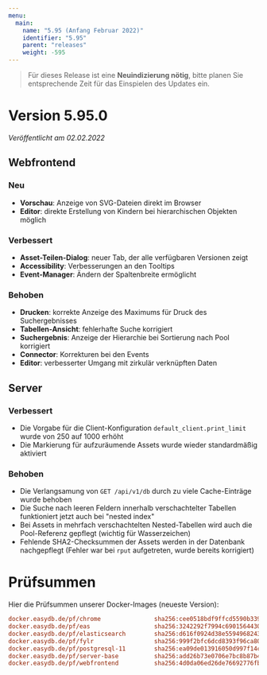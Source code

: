 ```yaml
---
menu:
  main:
    name: "5.95 (Anfang Februar 2022)"
    identifier: "5.95"
    parent: "releases"
    weight: -595
---
```


> Für dieses Release ist eine **Neuindizierung nötig**, bitte planen Sie entsprechende Zeit für das Einspielen des Updates ein. 

# Version 5.95.0

*Veröffentlicht am 02.02.2022*

## Webfrontend

### Neu

* **Vorschau**: Anzeige von SVG-Dateien direkt im Browser
* **Editor**: direkte Erstellung von Kindern bei hierarchischen Objekten möglich

### Verbessert

* **Asset-Teilen-Dialog**: neuer Tab, der alle verfügbaren Versionen zeigt
* **Accessibility**: Verbesserungen an den Tooltips
* **Event-Manager**: Ändern der Spaltenbreite ermöglicht

### Behoben

* **Drucken**: korrekte Anzeige des Maximums für Druck des Suchergebnisses
* **Tabellen-Ansicht**: fehlerhafte Suche korrigiert
* **Suchergebnis**: Anzeige der Hierarchie bei Sortierung nach Pool korrigiert
* **Connector**: Korrekturen bei den Events
* **Editor**: verbesserter Umgang mit zirkulär verknüpften Daten

## Server

### Verbessert

* Die Vorgabe für die Client-Konfiguration `default_client.print_limit` wurde von 250 auf 1000 erhöht
* Die Markierung für aufzuräumende Assets wurde wieder standardmäßig aktiviert

### Behoben

* Die Verlangsamung von `GET /api/v1/db` durch zu viele Cache-Einträge wurde behoben
* Die Suche nach leeren Feldern innerhalb verschachtelter Tabellen funktioniert jetzt auch bei "nested index"
* Bei Assets in mehrfach verschachtelten Nested-Tabellen wird auch die Pool-Referenz gepflegt (wichtig für Wasserzeichen)
* Fehlende SHA2-Checksummen der Assets werden in der Datenbank nachgepflegt (Fehler war bei `rput` aufgetreten, wurde bereits korrigiert)

# Prüfsummen

Hier die Prüfsummen unserer Docker-Images (neueste Version):

```ini
docker.easydb.de/pf/chrome               sha256:cee0518bdf9ffcd5590b339326586af671bca47d16f74f4231017dc88faef939
docker.easydb.de/pf/eas                  sha256:3242292f7994c6901564430c3915d31cbc3759a4b83bcda8e0b5e0875ea995b7
docker.easydb.de/pf/elasticsearch        sha256:d616f0924d38e5594968243718f395e8fd9aab6b1151f23b8cf27f23903ef9fb
docker.easydb.de/pf/fylr                 sha256:999f2bfc6dcd8393f96ca80c626c7e1d9fe403f3e4323e3ebe4d97cb127d8484
docker.easydb.de/pf/postgresql-11        sha256:ea09de013916050d997f14c4ebde8976160850ade022b68d53359a5021eb5de3
docker.easydb.de/pf/server-base          sha256:add26b73e0706e7bc8b87b435d46a3da7ba5329bb4525f8c959879d6c3ef66e8
docker.easydb.de/pf/webfrontend          sha256:4d0da06ed26de76692776fb6f5fa93fbfab9691e098be645ee65bb3eb553c743
```
